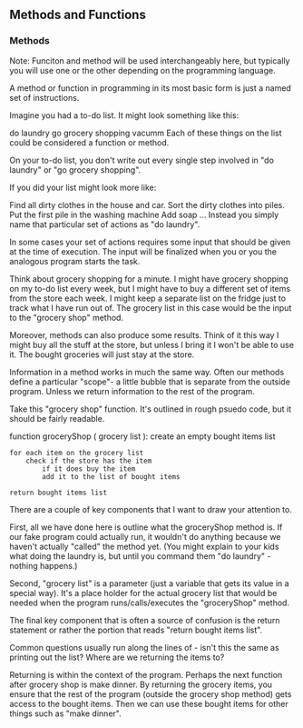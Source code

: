 ## **Methods and Functions**

### Methods
Note: Funciton and method will be used interchangeably here, but typically you will use one or the other depending on the programming language.

A method or function in programming in its most basic form is just a named set of instructions.

Imagine you had a to-do list. It might look something like this:

do laundry
go grocery shopping
vacumm
Each of these things on the list could be considered a function or method.

On your to-do list, you don't write out every single step involved in "do laundry" or "go grocery shopping".

If you did your list might look more like:

Find all dirty clothes in the house and car.
Sort the dirty clothes into piles.
Put the first pile in the washing machine
Add soap
...
Instead you simply name that particular set of actions as "do laundry".

In some cases your set of actions requires some input that should be given at the time of execution. The input will be finalized when you or you the analogous program starts the task.

Think about grocery shopping for a minute. I might have grocery shopping on my to-do list every week, but I might have to buy a different set of items from the store each week. I might keep a separate list on the fridge just to track what I have run out of. The grocery list in this case would be the input to the "grocery shop" method.

Moreover, methods can also produce some results. Think of it this way I might buy all the stuff at the store, but unless I bring it I won't be able to use it. The bought groceries will just stay at the store.

Information in a method works in much the same way. Often our methods define a particular "scope"- a little bubble that is separate from the outside program. Unless we return information to the rest of the program.

Take this "grocery shop" function. It's outlined in rough psuedo code, but it should be fairly readable.

function groceryShop ( grocery list ):
    create an empty bought items list 

    for each item on the grocery list 
        check if the store has the item 
            if it does buy the item
            add it to the list of bought items

    return bought items list
There are a couple of key components that I want to draw your attention to.

First, all we have done here is outline what the groceryShop method is. If our fake program could actually run, it wouldn't do anything because we haven't actually "called" the method yet. (You might explain to your kids what doing the laundry is, but until you command them "do laundry" - nothing happens.)

Second, "grocery list" is a parameter (just a variable that gets its value in a special way). It's a place holder for the actual grocery list that would be needed when the program runs/calls/executes the "groceryShop" method.

The final key component that is often a source of confusion is the return statement or rather the portion that reads "return bought items list".

Common questions usually run along the lines of - isn't this the same as printing out the list? Where are we returning the items to?

Returning is within the context of the program. Perhaps the next function after grocery shop is make dinner. By returning the grocery items, you ensure that the rest of the program (outside the grocery shop method) gets access to the bought items. Then we can use these bought items for other things such as "make dinner".